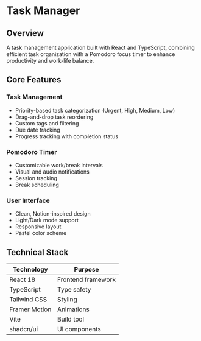 # Task Manager

## Overview

A task management application built with React and TypeScript, combining efficient task organization with a Pomodoro focus timer to enhance productivity and work-life balance.

## Core Features

### Task Management
- Priority-based task categorization (Urgent, High, Medium, Low)
- Drag-and-drop task reordering
- Custom tags and filtering
- Due date tracking
- Progress tracking with completion status

### Pomodoro Timer
- Customizable work/break intervals
- Visual and audio notifications
- Session tracking
- Break scheduling

### User Interface
- Clean, Notion-inspired design
- Light/Dark mode support
- Responsive layout
- Pastel color scheme

## Technical Stack
| Technology | Purpose |
|------------|---------|
| React 18 | Frontend framework |
| TypeScript | Type safety |
| Tailwind CSS | Styling |
| Framer Motion | Animations |
| Vite | Build tool |
| shadcn/ui | UI components |
